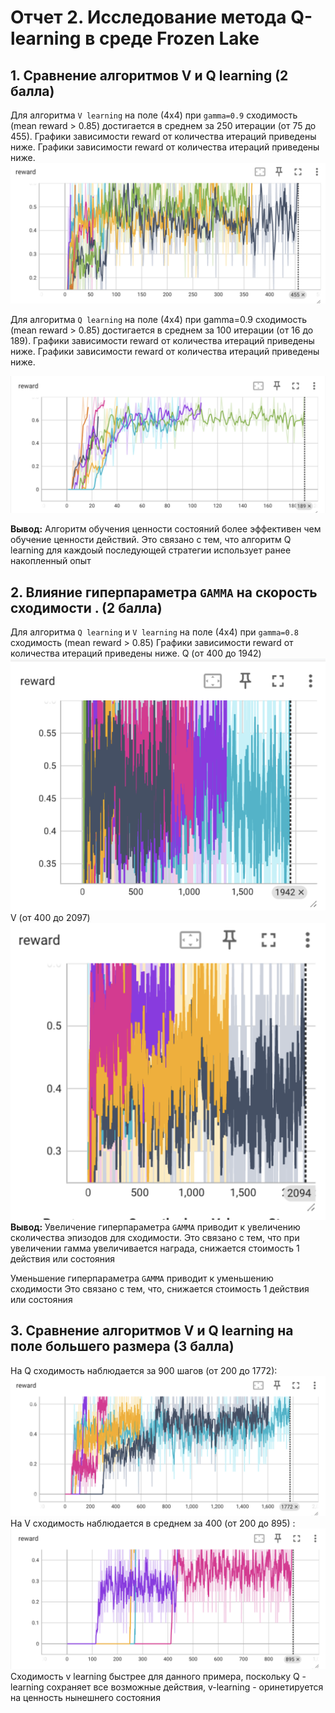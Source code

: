 # Отчет 2. Исследование метода Q-learning в среде Frozen Lake 

## 1. Сравнение алгоритмов V и Q learning (2 балла)
Для алгоритма `V learning` на поле (4х4) при `gamma=0.9` сходимость (mean reward > 0.85)  достигается в среднем за 250 итерации (от 75 до 455). Графики зависимости reward от количества итераций приведены ниже.
Графики зависимости reward от количества итераций приведены ниже. 
![alt text](image-4.png)


Для алгоритма `Q learning` на поле (4х4) при gamma=0.9 сходимость (mean reward > 0.85) достигается в среднем за 100 итерации (от 16 до 189). Графики зависимости reward от количества итераций приведены ниже.
Графики зависимости reward от количества итераций приведены ниже. 

![alt text](image-1.png)

**Вывод:** Алгоритм обучения ценности состояний более эффективен чем обучение ценности действий. Это связано с тем, что алгоритм Q learning для каждоый последующей стратегии использует ранее накопленный опыт


## 2. Влияние гиперпараметра `GAMMA` на скорость сходимости . (2 балла)

Для алгоритма `Q learning` и  `V learning` на поле (4х4) при `gamma=0.8` сходимость (mean reward > 0.85) 
Графики зависимости reward от количества итераций приведены ниже. 
Q (от 400 до 1942)
![alt text](image-7.png)
V (от 400 до 2097)
![alt text](image-6.png)
**Вывод:** Увеличение гиперпараметра `GAMMA` приводит к увеличению сколичества эпизодов для сходимости. Это связано с тем, что при увеличении гамма увеличивается награда, снижается стоимость 1 действия или состояния

Уменьшение гиперпараметра `GAMMA` приводит к уменьшению сходимости  Это связано с тем, что, снижается стоимость 1 действия или состояния

## 3. Сравнение алгоритмов V и Q learning на поле большего размера (3 балла)
На Q сходимость наблюдается за 900 шагов (от 200 до 1772):
![alt text](image-2.png)
На V сходимость наблюдается в среднем за 400 (от 200 до 895) :
![alt text](image-5.png)
Сходимость v learning быстрее для данного примера, поскольку Q - learning сохраняет все возможные действия, v-learning - оринетируется на ценность нынешнего состояния
